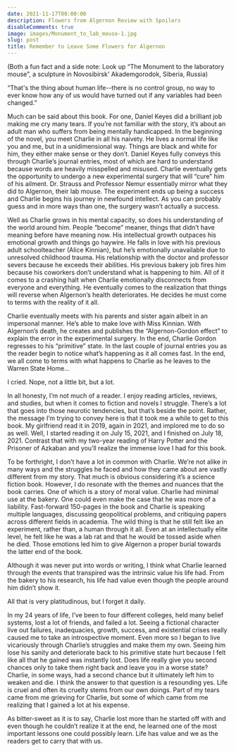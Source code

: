 ```yaml
---
date: 2021-11-17T00:00:00
description: Flowers from Algernon Review with Spoilers
disableComments: true
image: images/Monument_to_lab_mouse-1.jpg
slug: post
title: Remember to Leave Some Flowers for Algernon
---
```

(Both a fun fact and a side note: Look up “The Monument to the laboratory mouse”, a sculpture in Novosibirsk' Akademgorodok, Siberia, Russia)

“That's the thing about human life--there is no control group, no way to ever know how any of us would have turned out if any variables had been changed.”

Much can be said about this book. For one, Daniel Keyes did a brilliant job making me cry many tears. If you’re not familiar with the story, it’s about an adult man who suffers from being mentally handicapped. In the beginning of the novel, you meet Charlie in all his naivety. He lives a normal life like you and me, but in a unidimensional way. Things are black and white for him, they either make sense or they don’t. Daniel Keyes fully conveys this through Charlie’s journal entries, most of which are hard to understand because words are heavily misspelled and misused. Charlie eventually gets the opportunity to undergo a new experimental surgery that will “cure” him of his ailment. Dr. Strauss and Professor Nemur essentially mirror what they did to Algernon, their lab mouse. The experiment ends up being a success and Charlie begins his journey in newfound intellect. As you can probably guess and in more ways than one, the surgery wasn’t actually a success.

Well as Charlie grows in his mental capacity, so does his understanding of the world around him. People “become” meaner, things that didn’t have meaning before have meaning now. His intellectual growth outpaces his emotional growth and things go haywire. He falls in love with his previous adult schoolteacher (Alice Kinnian), but he’s emotionally unavailable due to unresolved childhood trauma. His relationship with the doctor and professor severs because he exceeds their abilities. His previous bakery job fires him because his coworkers don’t understand what is happening to him. All of it comes to a crashing halt when Charlie emotionally disconnects from everyone and everything. He eventually comes to the realization that things will reverse when Algernon’s health deteriorates. He decides he must come to terms with the reality of it all.

Charlie eventually meets with his parents and sister again albeit in an impersonal manner. He’s able to make love with Miss Kinnian. With Algernon’s death, he creates and publishes the “Algernon-Gordon effect” to explain the error in the experimental surgery. In the end, Charlie Gordon regresses to his “primitive” state. In the last couple of journal entries you as the reader begin to notice what’s happening as it all comes fast. In the end, we all come to terms with what happens to Charlie as he leaves to the Warren State Home…

I cried. Nope, not a little bit, but a lot.

In all honesty, I’m not much of a reader. I enjoy reading articles, reviews, and studies, but when it comes to fiction and novels I struggle. There’s a lot that goes into those neurotic tendencies, but that’s beside the point. Rather, the message I’m trying to convey here is that it took me a while to get to this book. My girlfriend read it in 2019, again in 2021, and implored me to do so as well. Well, I started reading it on July 15, 2021, and I finished on July 18, 2021. Contrast that with my two-year reading of Harry Potter and the Prisoner of Azkaban and you’ll realize the immense love I had for this book.

To be forthright, I don’t have a lot in common with Charlie. We’re not alike in many ways and the struggles he faced and how they came about are vastly different from my story. That much is obvious considering it’s a science fiction book. However, I do resonate with the themes and nuances that the book carries. One of which is a story of moral value. Charlie had minimal use at the bakery. One could even make the case that he was more of a liability. Fast-forward 150-pages in the book and Charlie is speaking multiple languages, discussing geopolitical problems, and critiquing papers across different fields in academia. The wild thing is that he still felt like an experiment, rather than, a human through it all. Even at an intellectually elite level, he felt like he was a lab rat and that he would be tossed aside when he died. Those emotions led him to give Algernon a proper burial towards the latter end of the book.

Although it was never put into words or writing, I think what Charlie learned through the events that transpired was the intrinsic value his life had. From the bakery to his research, his life had value even though the people around him didn’t show it.

All that is very platitudinous, but I forget it daily.

In my 24 years of life, I’ve been to four different colleges, held many belief systems, lost a lot of friends, and failed a lot. Seeing a fictional character live out failures, inadequacies, growth, success, and existential crises really caused me to take an introspective moment. Even more so I began to live vicariously through Charlie’s struggles and make them my own. Seeing him lose his sanity and deteriorate back to his primitive state hurt because I felt like all that he gained was instantly lost. Does life really give you second chances only to take them right back and leave you in a worse state? Charlie, in some ways, had a second chance but it ultimately left him to weaken and die. I think the answer to that question is a resounding yes. Life is cruel and often its cruelty stems from our own doings. Part of my tears came from me grieving for Charlie, but some of which came from me realizing that I gained a lot at his expense.

As bitter-sweet as it is to say, Charlie lost more than he started off with and even though he couldn’t realize it at the end, he learned one of the most important lessons one could possibly learn. Life has value and we as the readers get to carry that with us.
